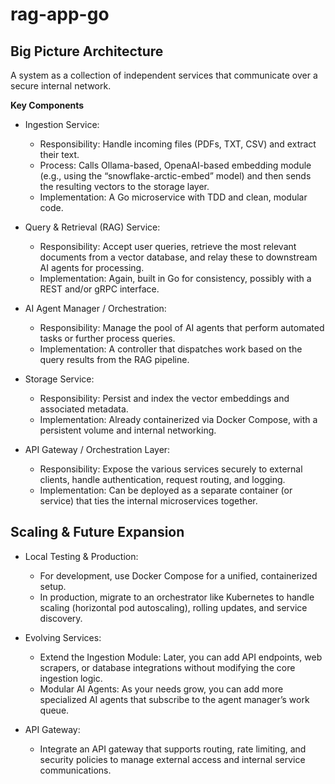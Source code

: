 # rag-app-go

## Big Picture Architecture

A system as a collection of independent services that communicate over a secure internal network.

**Key Components**

- Ingestion Service:

  - Responsibility: Handle incoming files (PDFs, TXT, CSV) and extract their text.
  - Process: Calls Ollama-based, OpenaAI-based embedding module (e.g., using the “snowflake-arctic-embed” model) and then sends the resulting vectors to the storage layer.
  - Implementation: A Go microservice with TDD and clean, modular code.

- Query & Retrieval (RAG) Service:

  - Responsibility: Accept user queries, retrieve the most relevant documents from a vector database, and relay these to downstream AI agents for processing.
  - Implementation: Again, built in Go for consistency, possibly with a REST and/or gRPC interface.

- AI Agent Manager / Orchestration:

  - Responsibility: Manage the pool of AI agents that perform automated tasks or further process queries.
  - Implementation: A controller that dispatches work based on the query results from the RAG pipeline.

- Storage Service:

  - Responsibility: Persist and index the vector embeddings and associated metadata.
  - Implementation: Already containerized via Docker Compose, with a persistent volume and internal networking.

- API Gateway / Orchestration Layer:
  - Responsibility: Expose the various services securely to external clients, handle authentication, request routing, and logging.
  - Implementation: Can be deployed as a separate container (or service) that ties the internal microservices together.

## Scaling & Future Expansion

- Local Testing & Production:

  - For development, use Docker Compose for a unified, containerized setup.
  - In production, migrate to an orchestrator like Kubernetes to handle scaling (horizontal pod autoscaling), rolling updates, and service discovery.

- Evolving Services:

  - Extend the Ingestion Module: Later, you can add API endpoints, web scrapers, or database integrations without modifying the core ingestion logic.
  - Modular AI Agents: As your needs grow, you can add more specialized AI agents that subscribe to the agent manager’s work queue.

- API Gateway:
  - Integrate an API gateway that supports routing, rate limiting, and security policies to manage external access and internal service communications.
